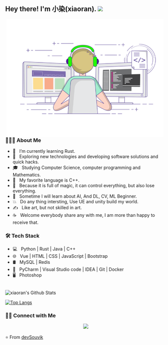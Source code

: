 <h2> Hey there! I'm 小染(xiaoran). <img src="https://github.com/souvikguria98/souvikguria98/blob/master/Hi.gif" width="25"></h2>
<img align="right" alt="GIF" src="https://raw.githubusercontent.com/devSouvik/devSouvik/master/gif3.gif" width="500"/>

<h3> 👨🏻‍💻 About Me </h3>

- 🔭 &nbsp; I’m currently learning Rust.
- 🤔 &nbsp; Exploring new technologies and developing software solutions and quick hacks.
- 🎓 &nbsp; Studying Computer Science, computer programming and Mathematics.
- 💼 &nbsp; My favorite language is C++.
- 💙 &nbsp; Because it is full of magic, it can control everything, but also lose everything.
- 🌱 &nbsp; Sometime I will learn about AI, And DL, CV, ML Beginner.
- 💥 &nbsp; Do any thing intersting, Use UE and unity build my world.
- ✍️ &nbsp; Like art, but not skilled in art.
- ☕ &nbsp; Welcome everybody share any with me, I am more than happy to receive that. 

<h3>🛠 Tech Stack</h3>

- 💻 &nbsp; Python | Rust | Java | C++  
- 🌐 &nbsp; Vue | HTML | CSS | JavaScript | Bootstrap 
- 🛢 &nbsp; MySQL | Redis 
- 🔧 &nbsp; PyCharm | Visual Studio code | IDEA | Git | Docker
- 🖥 &nbsp; Photoshop

<br>

<img align="center" src="https://github-readme-stats.vercel.app/api?username=xr-stb&include_all_commits=true&count_private=true&show_icons=true&line_height=20&title_color=7A7ADB&icon_color=2234AE&text_color=D3D3D3&bg_color=0,000000,130F40" alt="xiaoran's Github Stats">

</br>

[![Top Langs](https://github-readme-stats.vercel.app/api/top-langs/?username=xr-stb&layout=compact&text_color=daf7dc&bg_color=151515)](https://github.com/devSouvik/github-readme-stats)


<h3> 🤝🏻 Connect with Me </h3>

<p align="center">
&nbsp; <a href="mailto:stb2322882096@gmail.com" target="_blank" rel="noopener noreferrer"><img src="https://img.icons8.com/plasticine/100/000000/gmail.png"  width="50" /></a>
</p>

⭐️ From [devSouvik](https://github.com/devSouvik)

